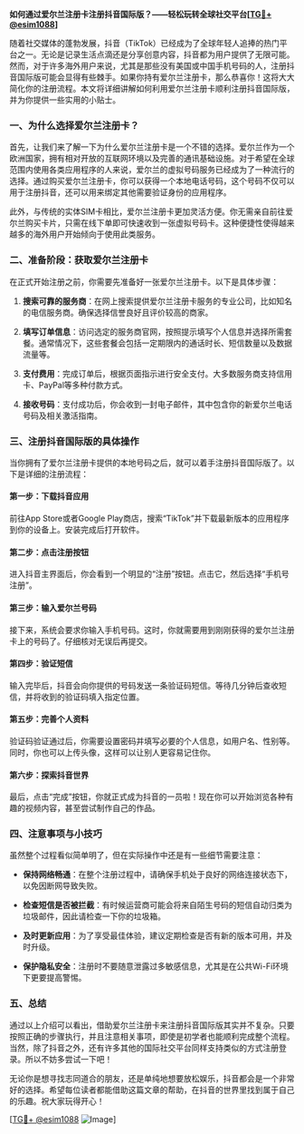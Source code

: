 **如何通过爱尔兰注册卡注册抖音国际版？——轻松玩转全球社交平台[[TG💪+ @esim1088](https://t.me/s/esim1088)]**

随着社交媒体的蓬勃发展，抖音（TikTok）已经成为了全球年轻人追捧的热门平台之一。无论是记录生活点滴还是分享创意内容，抖音都为用户提供了无限可能。然而，对于许多海外用户来说，尤其是那些没有美国或中国手机号码的人，注册抖音国际版可能会显得有些棘手。如果你持有爱尔兰注册卡，那么恭喜你！这将大大简化你的注册流程。本文将详细讲解如何利用爱尔兰注册卡顺利注册抖音国际版，并为你提供一些实用的小贴士。

### 一、为什么选择爱尔兰注册卡？

首先，让我们来了解一下为什么爱尔兰注册卡是一个不错的选择。爱尔兰作为一个欧洲国家，拥有相对开放的互联网环境以及完善的通讯基础设施。对于希望在全球范围内使用各类应用程序的人来说，爱尔兰的虚拟号码服务已经成为了一种流行的选择。通过购买爱尔兰注册卡，你可以获得一个本地电话号码，这个号码不仅可以用于注册抖音，还可以用来绑定其他需要验证身份的应用程序。

此外，与传统的实体SIM卡相比，爱尔兰注册卡更加灵活方便。你无需亲自前往爱尔兰购买卡片，只需在线下单即可快速收到一张虚拟号码卡。这种便捷性使得越来越多的海外用户开始倾向于使用此类服务。

### 二、准备阶段：获取爱尔兰注册卡

在正式开始注册之前，你需要先准备好一张爱尔兰注册卡。以下是具体步骤：

1. **搜索可靠的服务商**：在网上搜索提供爱尔兰注册卡服务的专业公司，比如知名的电信服务商。确保选择信誉良好且评价较高的商家。
   
2. **填写订单信息**：访问选定的服务商官网，按照提示填写个人信息并选择所需套餐。通常情况下，这些套餐会包括一定期限内的通话时长、短信数量以及数据流量等。

3. **支付费用**：完成订单后，根据页面指示进行安全支付。大多数服务商支持信用卡、PayPal等多种付款方式。

4. **接收号码**：支付成功后，你会收到一封电子邮件，其中包含你的新爱尔兰电话号码及相关激活指南。

### 三、注册抖音国际版的具体操作

当你拥有了爱尔兰注册卡提供的本地号码之后，就可以着手注册抖音国际版了。以下是详细的注册流程：

#### 第一步：下载抖音应用
前往App Store或者Google Play商店，搜索“TikTok”并下载最新版本的应用程序到你的设备上。安装完成后打开软件。

#### 第二步：点击注册按钮
进入抖音主界面后，你会看到一个明显的“注册”按钮。点击它，然后选择“手机号注册”。

#### 第三步：输入爱尔兰号码
接下来，系统会要求你输入手机号码。这时，你就需要用到刚刚获得的爱尔兰注册卡上的号码了。仔细核对无误后再提交。

#### 第四步：验证短信
输入完毕后，抖音会向你提供的号码发送一条验证码短信。等待几分钟后查收短信，并将收到的验证码填入指定位置。

#### 第五步：完善个人资料
验证码验证通过后，你需要设置密码并填写必要的个人信息，如用户名、性别等。同时，你也可以上传头像，这样可以让别人更容易记住你。

#### 第六步：探索抖音世界
最后，点击“完成”按钮，你就正式成为抖音的一员啦！现在你可以开始浏览各种有趣的视频内容，甚至尝试制作自己的作品。

### 四、注意事项与小技巧

虽然整个过程看似简单明了，但在实际操作中还是有一些细节需要注意：

- **保持网络畅通**：在整个注册过程中，请确保手机处于良好的网络连接状态下，以免因断网导致失败。
  
- **检查短信是否被拦截**：有时候运营商可能会将来自陌生号码的短信自动归类为垃圾邮件，因此请检查一下你的垃圾箱。
  
- **及时更新应用**：为了享受最佳体验，建议定期检查是否有新的版本可用，并及时升级。
  
- **保护隐私安全**：注册时不要随意泄露过多敏感信息，尤其是在公共Wi-Fi环境下更要提高警惕。

### 五、总结

通过以上介绍可以看出，借助爱尔兰注册卡来注册抖音国际版其实并不复杂。只要按照正确的步骤执行，并且注意相关事项，即使是初学者也能顺利完成整个流程。当然，除了抖音之外，还有许多其他的国际社交平台同样支持类似的方式注册登录。所以不妨多尝试一下吧！

无论你是想寻找志同道合的朋友，还是单纯地想要放松娱乐，抖音都会是一个非常好的选择。希望每位读者都能借助这篇文章的帮助，在抖音的世界里找到属于自己的乐趣。祝大家玩得开心！

[[TG💪+ @esim1088](https://t.me/s/esim1088) ![Image](https://i.postimg.cc/4NQfJmqS/Snipaste-2025-05-13-00-14-12.png)]
